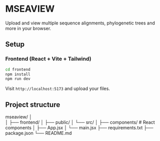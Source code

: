 # MSEAVIEW

Upload and view multiple sequence alignments, phylogenetic trees and more in your browser.

## Setup

### Frontend (React + Vite + Tailwind)
```bash
cd frontend
npm install
npm run dev
```

Visit `http://localhost:5173` and upload your files.

## Project structure

mseaview/
│  
│ 
├── frontend/
│   ├── public/
│   └── src/
│       ├── components/     # React components
│       ├── App.jsx
│       └── main.jsx
├── requirements.txt
├── package.json
└── README.md


